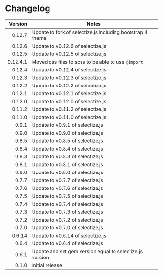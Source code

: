 # Changelog

| Version    | Notes                                                       |
| ----------:| ----------------------------------------------------------- |
|   0.12.7   | Update to fork of selectize.js including bootstrap 4 theme  |
|   0.12.6   | Update to v0.12.6 of selectize.js                           |
|   0.12.5   | Update to v0.12.5 of selectize.js                           |
|   0.12.4.1 | Moved css files to scss to be able to use `@import`         |
|   0.12.4   | Update to v0.12.4 of selectize.js                           |
|   0.12.3   | Update to v0.12.3 of selectize.js                           |
|   0.12.2   | Update to v0.12.2 of selectize.js                           |
|   0.12.1   | Update to v0.12.1 of selectize.js                           |
|   0.12.0   | Update to v0.12.0 of selectize.js                           |
|   0.11.2   | Update to v0.11.2 of selectize.js                           |
|   0.11.0   | Update to v0.11.0 of selectize.js                           |
|   0.9.1    | Update to v0.9.1 of selectize.js                            |
|   0.9.0    | Update to v0.9.0 of selectize.js                            |
|   0.8.5    | Update to v0.8.5 of selectize.js                            |
|   0.8.4    | Update to v0.8.4 of selectize.js                            |
|   0.8.3    | Update to v0.8.3 of selectize.js                            |
|   0.8.1    | Update to v0.8.1 of selectize.js                            |
|   0.8.0    | Update to v0.8.0 of selectize.js                            |
|   0.7.7    | Update to v0.7.7 of selectize.js                            |
|   0.7.6    | Update to v0.7.6 of selectize.js                            |
|   0.7.5    | Update to v0.7.5 of selectize.js                            |
|   0.7.4    | Update to v0.7.4 of selectize.js                            |
|   0.7.3    | Update to v0.7.3 of selectize.js                            |
|   0.7.2    | Update to v0.7.2 of selectize.js                            |
|   0.7.0    | Update to v0.7.0 of selectize.js                            |
|  0.6.14    | Update to v0.6.14 of selectize.js                           |
|   0.6.4    | Update to v0.6.4 of selectize.js                            |
|   0.6.1    | Update and set gem version equal to selectize.js version    |
|   0.1.0    | Initial release                                             |
